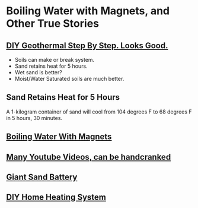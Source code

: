 # Boiling Water with Magnets, and Other True Stories

## [DIY Geothermal Step By Step. Looks Good.](https://www.youtube.com/watch?v=iS4corLQMyY)

- Soils can make or break system.
- Sand retains heat for 5 hours. 
- Wet sand is better?
- Moist/Water Saturated soils are much better.  

## Sand Retains Heat for 5 Hours

A 1-kilogram container of sand will cool from 104 degrees F to 68 degrees F in 5 hours, 30 minutes.

## [Boiling Water With Magnets](https://www.youtube.com/watch?v=Ua6brgZha-4)

## [Many Youtube Videos, can be handcranked](https://www.youtube.com/results?search_query=boil+water+magnets)

## [Giant Sand Battery](https://www.youtube.com/watch?v=p9PZ9Mykv4o)

## [DIY Home Heating System](https://www.youtube.com/watch?v=MUWjjjFgXdg)

